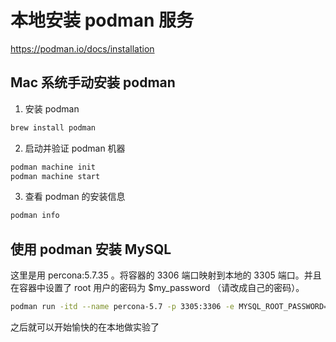 # 本地安装 podman 服务

https://podman.io/docs/installation


## Mac 系统手动安装 podman
1. 安装 podman
```bash
brew install podman
```

2. 启动并验证 podman 机器
```bash
podman machine init
podman machine start
```

3. 查看 podman 的安装信息
```bash
podman info
```

## 使用 podman 安装 MySQL
这里是用 percona:5.7.35 。将容器的 3306 端口映射到本地的 3305 端口。并且在容器中设置了 root 用户的密码为 $my_password （请改成自己的密码）。
```bash
podman run -itd --name percona-5.7 -p 3305:3306 -e MYSQL_ROOT_PASSWORD=$my_password percona:5.7.35
```

之后就可以开始愉快的在本地做实验了




